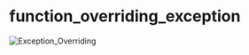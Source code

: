 # function_overriding_exception

![Exception_Overriding](https://github.com/DowlathBashaG/function_overriding_exception/assets/9671419/a6cbaa4f-e57b-4c24-a331-bc2cd23a056d)
